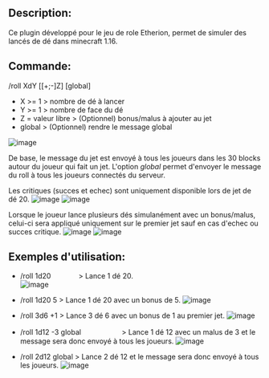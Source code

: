 ## Description:

Ce plugin développé pour le jeu de role Etherion, permet de simuler des lancés de dé dans minecraft 1.16.



## Commande:

/roll XdY [[+;-]Z] [global]

- X >= 1 > nombre de dé à lancer
- Y >= 1 > nombre de face du dé     		        
- Z = valeur libre > (Optionnel) bonus/malus à ajouter au jet
- global > (Optionnel) rendre le message global

![image](https://github.com/DamienEvrard/DiceRollerPluginMinecraft/assets/55134961/53361037-ae61-45a4-a979-a6fe6d85058f)

De base, le message du jet est envoyé à tous les joueurs dans les 30 blocks autour du joueur qui fait un jet.
L'option _global_ permet d'envoyer le message du roll à tous les joueurs connectés du serveur.

Les critiques (succes et echec) sont uniquement disponible lors de jet de dé 20.
![image](https://github.com/DamienEvrard/DiceRollerPluginMinecraft/assets/55134961/3e0dd157-500a-4880-8854-b50d719d9d91)
![image](https://github.com/DamienEvrard/DiceRollerPluginMinecraft/assets/55134961/3e63e0f1-504e-4d3b-99f3-9bee8ca5059a)

Lorsque le joueur lance plusieurs dés simulanément avec un bonus/malus, celui-ci sera appliqué uniquement sur le premier jet sauf en cas d'echec ou succes critique.
![image](https://github.com/DamienEvrard/DiceRollerPluginMinecraft/assets/55134961/9822dad7-65be-4403-8426-7a7ba5aac222)
![image](https://github.com/DamienEvrard/DiceRollerPluginMinecraft/assets/55134961/dbdc4698-8bac-4162-b59a-edb147327455)


## Exemples d'utilisation:

- /roll 1d20‎ ‎ ‎ ‎ ‎ ‎ ‎ ‎ ‎ ‎ ‎ ‎ ‎ ‎ > Lance 1 dé 20.\
![image](https://github.com/DamienEvrard/DiceRollerPluginMinecraft/assets/55134961/6804b235-e709-4375-8b57-5e62c319c925)

- /roll 1d20 5            > Lance 1 dé 20 avec un bonus de 5.
![image](https://github.com/DamienEvrard/DiceRollerPluginMinecraft/assets/55134961/8b3b4893-48be-4ab9-97d9-5412db708ab1)

- /roll 3d6 +1            > Lance 3 dé 6 avec un bonus de 1 au premier jet.
![image](https://github.com/DamienEvrard/DiceRollerPluginMinecraft/assets/55134961/764ad5c2-242e-4538-a865-b3ee21c3ce1c)

- /roll 1d12 -3 globalㅤㅤㅤㅤㅤㅤ    > Lance 1 dé 12 avec un malus de 3 et le message sera donc envoyé à tous les joueurs.
![image](https://github.com/DamienEvrard/DiceRollerPluginMinecraft/assets/55134961/438d40df-5e9f-4a22-b8ae-3fad3dbb6875)

- /roll 2d12 global       > Lance 2 dé 12 et le message sera donc envoyé à tous les joueurs.
![image](https://github.com/DamienEvrard/DiceRollerPluginMinecraft/assets/55134961/795fbb7c-7bcc-4178-ab30-5f3118809c93)
